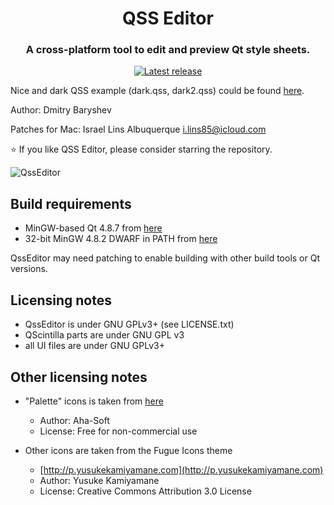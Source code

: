 <h1 align="center">QSS Editor</h1>
<h3 align="center">A cross-platform tool to edit and preview Qt style sheets.</h3>
<p align="center">
  <a href="https://github.com/smoked-herring/qsseditor/releases">
    <img alt="Latest release" src="https://img.shields.io/github/v/release/smoked-herring/qsseditor?include_prereleases"/>
  </a>
</p>

Nice and dark QSS example (dark.qss, dark2.qss) could be found [here](https://github.com/ColinDuquesnoy/QDarkStyleSheet/blob/master/qdarkstyle/style.qss).

Author: Dmitry Baryshev

Patches for Mac: Israel Lins Albuquerque <i.lins85@icloud.com>

:star: If you like QSS Editor, please consider starring the repository.

![QssEditor](.github/qsseditor.png?raw=true)

## Build requirements

- MinGW-based Qt 4.8.7 from [here](https://download.qt.io/archive/qt/4.8/4.8.7)
- 32-bit MinGW 4.8.2 DWARF in PATH from [here](https://sourceforge.net/projects/mingw-w64/files/Toolchains%20targetting%20Win32/Personal%20Builds/mingw-builds/4.8.2/threads-posix/dwarf/i686-4.8.2-release-posix-dwarf-rt_v3-rev3.7z/download)

QssEditor may need patching to enable building with other build tools or Qt versions.

## Licensing notes

- QssEditor is under GNU GPLv3+ (see LICENSE.txt)
- QScintilla parts are under GNU GPL v3
- all UI files are under GNU GPLv3+

## Other licensing notes

* "Palette" icons is taken from [here](http://www.iconarchive.com/show/perfect-design-icons-by-aha-soft/palette-icon.html)
  - Author: Aha-Soft
  - License: Free for non-commercial use

* Other icons are taken from the Fugue Icons theme
  - [http://p.yusukekamiyamane.com](http://p.yusukekamiyamane.com)
  - Author: Yusuke Kamiyamane
  - License: Creative Commons Attribution 3.0 License
